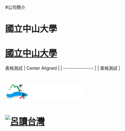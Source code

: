 #公司簡介
# 國立中山大學
# [國立中山大學](https://www.nsysu.edu.tw/)
表格測試
| Center Aligned |
| :--------------: |
| 表格測試 |

# ![NSYU](school.png "國立中山大學")
# [![呂讀台灣](https://img.youtube.com/vi/-RTnT-4ilfg/0.jpg)](https://www.youtube.com/watch?v=-RTnT-4ilfg"呂讀台灣")
